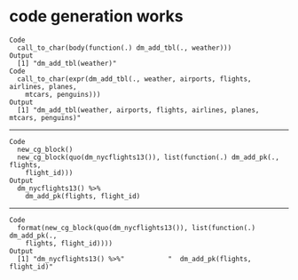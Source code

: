 # code generation works

    Code
      call_to_char(body(function(.) dm_add_tbl(., weather)))
    Output
      [1] "dm_add_tbl(weather)"
    Code
      call_to_char(expr(dm_add_tbl(., weather, airports, flights, airlines, planes,
        mtcars, penguins)))
    Output
      [1] "dm_add_tbl(weather, airports, flights, airlines, planes, mtcars, penguins)"

---

    Code
      new_cg_block()
      new_cg_block(quo(dm_nycflights13()), list(function(.) dm_add_pk(., flights,
        flight_id)))
    Output
      dm_nycflights13() %>%
        dm_add_pk(flights, flight_id)

---

    Code
      format(new_cg_block(quo(dm_nycflights13()), list(function(.) dm_add_pk(.,
        flights, flight_id))))
    Output
      [1] "dm_nycflights13() %>%"           "  dm_add_pk(flights, flight_id)"

